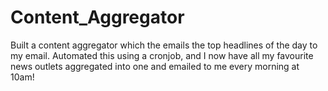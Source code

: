 # Content_Aggregator

Built a content aggregator which the emails the top headlines of the day to my email. Automated this using a cronjob, and I now have all my favourite news outlets aggregated into one and emailed to me every morning at 10am!
